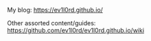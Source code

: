 My blog: https://ev1l0rd.github.io/

Other assorted content/guides: https://github.com/ev1l0rd/ev1l0rd.github.io/wiki
